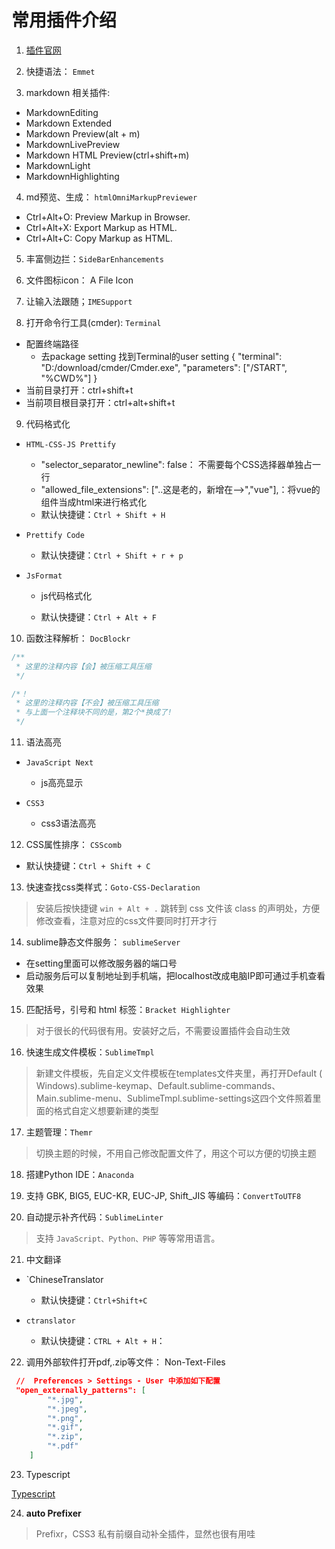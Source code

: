 # 常用插件介绍

1. [插件官网](https://packagecontrol.io/)

2. 快捷语法： `Emmet`

3. markdown 相关插件:
  - MarkdownEditing
  - Markdown Extended
  - Markdown Preview(alt + m)
  - MarkdownLivePreview
  - Markdown HTML Preview(ctrl+shift+m)
  - MarkdownLight
  - MarkdownHighlighting

4. md预览、生成： `htmlOmniMarkupPreviewer`
  - Ctrl+Alt+O: Preview Markup in Browser.
  - Ctrl+Alt+X: Export Markup as HTML.
  - Ctrl+Alt+C: Copy Markup as HTML.

5. 丰富侧边拦：`SideBarEnhancements`

6. 文件图标icon： A File Icon

7. 让输入法跟随；`IMESupport`

8. 打开命令行工具(cmder): `Terminal`
  - 配置终端路径
    * 去package setting 找到Terminal的user setting
        { 
          "terminal": "D:/download/cmder/Cmder.exe", 
          "parameters": ["/START", "%CWD%"] 
        } 
  - 当前目录打开：ctrl+shift+t
  - 当前项目根目录打开：ctrl+alt+shift+t

9. 代码格式化 

  - `HTML-CSS-JS Prettify`

    - "selector_separator_newline": false： 不需要每个CSS选择器单独占一行
    - "allowed_file_extensions": ["..这是老的，新增在-->","vue"],：将vue的组件当成html来进行格式化
    - 默认快捷键：`Ctrl + Shift + H`

  - `Prettify Code` 

    - 默认快捷键：`Ctrl + Shift + r + p` 

  - `JsFormat`

    - js代码格式化

    - 默认快捷键：`Ctrl + Alt + F`

10. 函数注释解析： `DocBlockr`

  ```js
  /**
   * 这里的注释内容【会】被压缩工具压缩
   */

  /*！
   * 这里的注释内容【不会】被压缩工具压缩
   * 与上面一个注释块不同的是，第2个*换成了!
   */
  ```

11. 语法高亮

   - `JavaScript Next`

     - js高亮显示

   - `CSS3`

     - css3语法高亮

12. CSS属性排序： `CSScomb` 

   - 默认快捷键：`Ctrl + Shift + C`

13. 快速查找css类样式：`Goto-CSS-Declaration`

   > 安装后按快捷键 `win + Alt + .` 跳转到 css 文件该 class 的声明处，方便修改查看，注意对应的css文件要同时打开才行

14. sublime静态文件服务： `sublimeServer`

   - 在setting里面可以修改服务器的端口号
   - 启动服务后可以复制地址到手机端，把localhost改成电脑IP即可通过手机查看效果

15. 匹配括号，引号和 html 标签：`Bracket Highlighter`　　

   > 对于很长的代码很有用。安装好之后，不需要设置插件会自动生效

16. 快速生成文件模板：`SublimeTmpl` 

   > 新建文件模板，先自定义文件模板在templates文件夹里，再打开Default ( Windows).sublime-keymap、Default.sublime-commands、Main.sublime-menu、SublimeTmpl.sublime-settings这四个文件照着里面的格式自定义想要新建的类型

17. 主题管理：`Themr`

   > 切换主题的时候，不用自己修改配置文件了，用这个可以方便的切换主题

18. 搭建Python IDE：`Anaconda`

19. 支持 GBK, BIG5, EUC-KR, EUC-JP, Shift_JIS 等编码：`ConvertToUTF8`

20. 自动提示补齐代码：`Sublime​Linter`

   > 支持 `JavaScript、Python、PHP` 等等常用语言。

21. 中文翻译

   - `ChineseTranslator
     - 默认快捷键：`Ctrl+Shift+C`

   - `ctranslator`
     - 默认快捷键：`CTRL + Alt + H`：

22. 调用外部软件打开pdf,.zip等文件： Non-Text-Files

   ```json
    //  Preferences > Settings - User 中添加如下配置
    "open_externally_patterns": [
           "*.jpg",
           "*.jpeg",
           "*.png",
           "*.gif",
           "*.zip",
           "*.pdf"
       ] 
   ```


23. Typescript

[Typescript](http://www.interoperabilitybridges.com/media/155452/typescript_support_for_sublime_text.zip)

24. **auto Prefixer**
  
  > Prefixr，CSS3 私有前缀自动补全插件，显然也很有用哇
